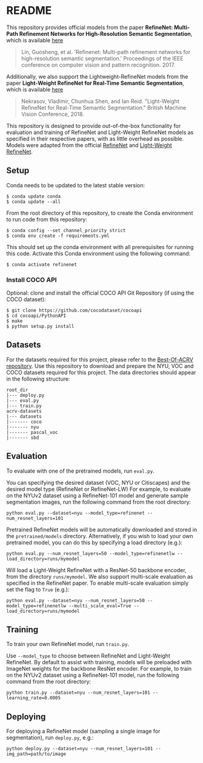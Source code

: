 # README

This repository provides official models from the paper **RefineNet: Multi-Path Refinement Networks
for High-Resolution Semantic Segmentation**, which is available [here](https://arxiv.org/abs/1611.06612)

> Lin, Guosheng, et al. 'Refinenet: Multi-path refinement networks for
> high-resolution semantic segmentation.' Proceedings of the IEEE conference on
> computer vision and pattern recognition. 2017.

Additionally, we also support the Lightweight-RefineNet models from the paper **Light-Weight RefineNet for Real-Time
Semantic Segmentation**, which is available [here](https://arxiv.org/abs/1810.03272)

> Nekrasov, Vladimir, Chunhua Shen, and Ian Reid. "Light-Weight RefineNet for
> Real-Time Semantic Segmentation." British Machine Vision Conference, 2018.

This repository is designed to provide out-of-the-box functionality for evaluation and training of
RefineNet and Light-Weight RefineNet models as specified in their respective papers, with as little overhead as possible. Models were adapted from
the official [RefineNet](https://github.com/guosheng/refinenet) and [Light-Weight RefineNet](https://github.com/DrSleep/light-weight-refinenet).

## Setup

Conda needs to be updated to the latest stable version:

```
$ conda update conda
$ conda update --all
```

From the root directory of this repository, to create the Conda environment to run code from this repository:

```
$ conda config --set channel_priority strict
$ conda env create -f requirements.yml
```

This should set up the conda environment with all prerequisites for running this code. Activate this Conda
environment using the following command:

```
$ conda activate refinenet
```

### Install COCO API

Optional: clone and install the official COCO API Git Repository (if using the COCO dataset):

```
$ git clone https://github.com/cocodataset/cocoapi
$ cd cocoapi/PythonAPI
$ make
$ python setup.py install
```

## Datasets

For the datasets required for this project, please refer to the [Best-Of-ACRV repository](https://github.com/best-of-acrv/acrv-datasets).
Use this repository to download and prepare the NYU, VOC and COCO datasets required for this project.
The data directories should appear in the following structure:

```
root_dir
|--- deploy.py
|--- eval.py
|--- train.py
acrv-datasets
|--- datasets
|------- coco
|------- nyu
|------- pascal_voc
|------- sbd
```

## Evaluation

To evaluate with one of the pretrained models, run `eval.py`.

You can specifying the desired dataset (VOC, NYU or Citiscapes) and the desired model type (RefineNet or RefineNet-LW)
For example, to evaluate on the NYUv2 dataset using a RefineNet-101 model and generate sample
segmentation images, run the following command from the root directory:

`python eval.py --dataset=nyu --model_type=refinenet --num_resnet_layers=101`

Pretrained RefineNet models will be automatically downloaded and stored in the `pretrained/models` directory.
Alternatively, if you wish to load your own pretrained model, you can do this by specifying a load directory (e.g.):

`python eval.py --num_resnet_layers=50 --model_type=refinenetlw --load_directory=runs/mymodel`

Will load a Light-Weight RefineNet with a ResNet-50 backbone encoder, from the directory `runs/mymodel`. We also support multi-scale evaluation as specified in the RefineNet paper. To enable multi-scale evaluation simply set
the flag to `True` (e.g.):

`python eval.py --dataset=nyu --num_resnet_layers=50 --model_type=refinenetlw --multi_scale_eval=True --load_directory=runs/mymodel`

## Training

To train your own RefineNet model, run `train.py`.

Use `--model_type` to choose between RefineNet and Light-Weight RefineNet. By default to assist with training, models will be preloaded with ImageNet weights
for the backbone ResNet encoder. For example, to train on the NYUv2 dataset using a RefineNet-101 model,
run the following command from the root directory:

`python train.py --dataset=nyu --num_resnet_layers=101 --learning_rate=0.0005`

## Deploying

For deploying a RefineNet model (sampling a single image for segmentation), run `deploy.py`, e.g.:

`python deploy.py --dataset=nyu --num_resnet_layers=101 --img_path=path/to/image`
